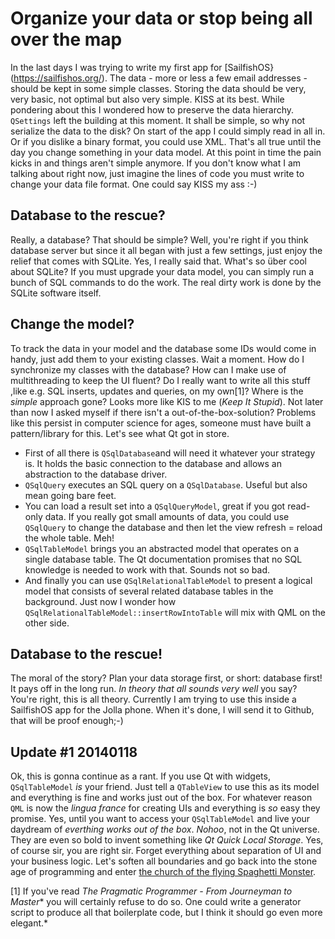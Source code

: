 # Organize your data or stop being all over the map #

In the last days I was trying to write my first app for [SailfishOS}(https://sailfishos.org/). The data - more or less a few email addresses - should be kept in some simple classes. Storing the data should be very, very basic, not optimal but also very simple. KISS at its best. While pondering about this I wondered how to preserve the data hierarchy. `QSettings` left the building at this moment. It shall be simple, so why not serialize the data to the disk? On start of the app I could simply read in all in. Or if you dislike a binary format, you could use XML. That's all true until the day you change something in your data model. At this point in time the pain kicks in and things aren't simple anymore. If you don't know what I am talking about right now, just imagine the lines of code you must write to change your data file format. One could say KISS my ass :-)

## Database to the rescue?

Really, a database? That should be simple? Well, you're right if you think database server but since it all began with just a few settings, just enjoy the relief that comes with SQLite. Yes, I really said that. What's so über cool about SQLite? If you must upgrade your data model, you can simply run a bunch of SQL commands to do the work. The real dirty work is done by the SQLite software itself.

## Change the model?

To track the data in your model and the database some IDs would come in handy, just add them to your existing classes. Wait a moment. How do I synchronize my classes with the database? How can I make use of multithreading to keep the UI fluent? Do I really want to write all this stuff ,like e.g. SQL inserts, updates and queries, on my own[1]? Where is the _simple_ approach gone? Looks more like KIS to me (_Keep It Stupid_). Not later than now I asked myself if there isn't a out-of-the-box-solution? Problems like this persist in computer science for ages, someone must have built a pattern/library for this. Let's see what Qt got in store.

* First of all there is `QSqlDatabase`and will need it whatever your strategy is. It holds the basic connection to the database and allows an abstraction to the database driver.
* `QSqlQuery` executes an SQL query on a `QSqlDatabase`. Useful but also mean going bare feet.
* You can load a result set into a `QSqlQueryModel`, great if you got read-only data. If you really got small amounts of data, you could use `QSqlQuery` to change the database and then let the view refresh = reload the whole table. Meh!
* `QSqlTableModel` brings you an abstracted model that operates on a single database table. The Qt documentation promises that no SQL knowledge is needed to work with that. Sounds not so bad.
* And finally you can use `QSqlRelationalTableModel` to present a logical model that consists of several related database tables in the background. Just now I wonder how `QSqlRelationalTableModel::insertRowIntoTable` will mix with QML on the other side.

## Database to the rescue!

The moral of the story? Plan your data storage first, or short: database first! It pays off in the long run.
*In theory that all sounds very well* you say? You're right, this is all theory. Currently I am trying to use this inside a SailfishOS app for the Jolla phone. When it's done, I will send it to Github, that will be proof enough;-)

## Update #1 20140118

Ok, this is gonna continue as a rant. If you use Qt with widgets, `QSqlTableModel` _is_ your friend. Just tell a `QTableView` to use this as its model and everything is fine and works just out of the box. For whatever reason `QML` is now the _lingua france_ for creating UIs and everything is _so_ easy they promise. Yes, until you want to access your `QSqlTableModel` and live your daydream of _everthing works out of the box_. _Nohoo_, not in the Qt universe. They are even so bold to invent something like *Qt Quick Local Storage*. Yes, of course sir, you are right sir. Forget everything about separation of UI and your business logic. Let's soften all boundaries and go back into the stone age of programming and enter [the church of the flying Spaghetti Monster](http://www.venganza.org).

[1] If you've read *The Pragmatic Programmer - From Journeyman to Master** you will certainly refuse to do so. One could write a generator script to produce all that boilerplate code, but I think it should go even more elegant.*